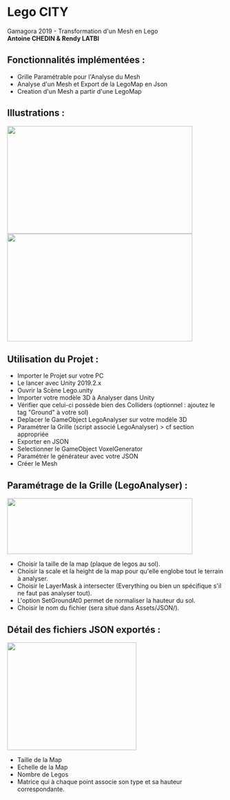 # Lego CITY
Gamagora 2019 - Transformation d'un Mesh en Lego<br>
**Antoine CHEDIN & Rendy LATBI**

## Fonctionnalités implémentées :
- Grille Paramétrable pour l'Analyse du Mesh
- Analyse d'un Mesh et Export de la LegoMap en Json
- Creation d'un Mesh a partir d'une LegoMap

## Illustrations : 
<img src="Assets/Img/Terrain.PNG" data-canonical-src="Assets/Img/Terrain.PNG" width="430" height="250" /> <img src="Assets/Img/Lego.PNG" data-canonical-src="Assets/Img/Lego.PNG" width="430" height="250" />

## Utilisation du Projet :
- Importer le Projet sur votre PC
- Le lancer avec Unity 2019.2.x
- Ouvrir la Scène Lego.unity
- Importer votre modèle 3D à Analyser dans Unity
- Vérifier que celui-ci possède bien des Colliders (optionnel : ajoutez le tag "Ground" à votre sol)
- Deplacer le GameObject LegoAnalyser sur votre modèle 3D
- Paramétrer la Grille (script associé LegoAnalyser) > cf section appropriée
- Exporter en JSON
- Selectionner le GameObject VoxelGenerator
- Paramétrer le générateur avec votre JSON
- Créer le Mesh

## Paramétrage de la Grille (LegoAnalyser) :
<img src="Assets/Img/LegoAnalyser.PNG" data-canonical-src="Assets/Img/LegoAnalyser.PNG" width="430" height="130" /><br>
- Choisir la taille de la map (plaque de legos au sol).
- Choisir la scale et la height de la map pour qu'elle englobe tout le terrain à analyser.
- Choisir le LayerMask à intersecter (Everything ou bien un spécifique s'il ne faut pas analyser tout).
- L'option SetGroundAt0 permet de normaliser la hauteur du sol.
- Choisir le nom du fichier (sera situé dans Assets/JSON/).

## Détail des fichiers JSON exportés :
<img src="Assets/Img/JSON.PNG" data-canonical-src="Assets/Img/JSON.PNG" width="300" height="250" /><br>
- Taille de la Map
- Echelle de la Map
- Nombre de Legos
- Matrice qui à chaque point associe son type et sa hauteur correspondante.
